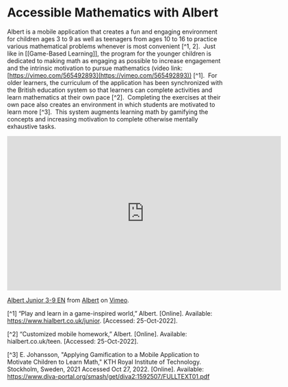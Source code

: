 # Accessible Mathematics with Albert

Albert is a mobile application that creates a fun and engaging environment for children ages 3 to 9 as well as teenagers from ages 10 to 16 to practice various mathematical problems whenever is most convenient [^1, 2].  Just like in [[Game-Based Learning]], the program for the younger children is dedicated to making math as engaging as possible to increase engagement and the intrinsic motivation to pursue mathematics (video link: [https://vimeo.com/565492893](https://vimeo.com/565492893)) [^1].  For older learners, the curriculum of the application has been synchronized with the British education system so that learners can complete activities and learn mathematics at their own pace [^2].  Completing the exercises at their own pace also creates an environment in which students are motivated to learn more [^3].  This system augments learning math by gamifying the concepts and increasing motivation to complete otherwise mentally exhaustive tasks.
<iframe src="https://player.vimeo.com/video/565492893?h=02dd72293e" width="640" height="360" frameborder="0" allow="autoplay; fullscreen; picture-in-picture" allowfullscreen></iframe>
<p><a href="https://vimeo.com/565492893">Albert Junior 3-9 EN</a> from <a href="https://vimeo.com/user102282507">Albert</a> on <a href="https://vimeo.com">Vimeo</a>.</p>

[^1] “Play and learn in a game-inspired world,” Albert. [Online]. Available: https://www.hialbert.co.uk/junior. [Accessed: 25-Oct-2022].

[^2] “Customized mobile homework,” Albert. [Online]. Available: hialbert.co.uk/teen. [Accessed: 25-Oct-2022].

[^3] E. Johansson, "Applying Gamification to a Mobile Application to Motivate Children to Learn Math," KTH Royal Institute of Technology. Stockholm, Sweden, 2021 Accessed Oct 27, 2022. [Online]. Available: https://www.diva-portal.org/smash/get/diva2:1592507/FULLTEXT01.pdf
